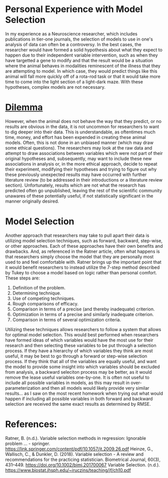 # Personal Experience with Model Selection

In my experience as a Neuroscience researcher, which includes publications in tier-one journals, the selection of models to use in one's analysis of data can often be a controversy.  In the best cases, the researcher would have formed a solid hypothesis about what they expect to happen due to their independent variable intervention, such as when they have targetted a gene to modify and that the result would be a situation where the animal behaves in modalities reminescent of the illness that they are attempting to model.  In which case, they would predict things like this animal will fall more quickly off of a rota-rod task or that it would take more time to come into the light section of a light-dark maze.  With these hypotheses, complex models are not necessary.  

# [Dilemma](https://www.youtube.com/watch?v=8WYHDfJDPDc)

However, when the animal does not behave the way that they predict, or no results are obvious in the data, it is not uncommon for researchers to want to dig deeper into their data.  This is understandable, as oftentimes much time, money, and effort has been expended in creating these animal models.  Often, this is not done in an unbiased manner (which may draw some ethical questions).  The researchers may look at the raw data and attempt to draw associations between variables which were not part of their original hypotheses and, subsequently, may want to include these new associations in analysis or, in the more ethical approach, decide to repeat their experiment, modifying their hypotheses and trying to figure out why these previously unexpected results may have occurred with further literature review (to be addressed in their introductions or a literature review section).  Unfortunately, results which are not what the research has predicted often go unpublished, leaving the rest of the scientific community unawares of these potentially useful, if not statistically significant in the manner originally desired.  

# Model Selection

Another approach that researchers may take to pull apart their data is utilizing model selection techniques, such as forward, backward, step-wise, or other approaches.  Each of these approaches have their own benefits and drawbacks.  And, as referenced in the Ratner article, often what happens is that researchers simply choose the model that they are personally most used to and feel comfortable with.  Ratner brings up the important point that it would benefit researchers to instead utilize the 7-step method described by Tukey to choose a model based on logic rather than personal comfort.  These steps are:

1. Definition of the problem. 
2. Determining technique. 
3. Use of competing techniques. 
4. Rough comparisons of efficacy. 
5. Comparison in terms of a precise (and thereby inadequate) criterion.
6. Optimization in terms of a precise and similarly inadequate criterion.
7. Comparison in terms of several optimization criteria. 

Utilizing these techniques allows researchers to follow a system that allows for optimal model selection.  This would best performed when researchers have formed ideas of which variables would have the most use for their research and then selecting these variables to be put through a selection process.  If they have a hierarchy of which variables they think are most useful, it may be best to go through a forward or step-wise selection process.  If they think that all of the variables are equally useful, and want the model to provide some insight into which variables should be excluded from analysis, a backward seleciton process may be better, as it would remove the lease useful variables one-by-one.  It is often not useful to include all possible variables in models, as this may result in over-parameterization and then all models would likely provide very similar results... as I saw on the most recent homework when trying out what would happen if including all possible variables in both forward and backward selection are received the same exact results as determined by RMSE.

# References:
Ratner, B. (n.d.). Variable selection methods in regression: Ignorable problem ... - springer. https://link.springer.com/content/pdf/10.1057/jt.2009.26.pdf 
Heinze, G., Wallisch, C., & Dunkler, D. (2018). Variable selection - A review and recommendations for the practicing statistician. Biometrical Journal, 60(3), 431–449. https://doi.org/10.1002/bimj.201700067
Variable Selection. (n.d.). https://www.biostat.jhsph.edu/~iruczins/teaching/jf/ch10.pdf
